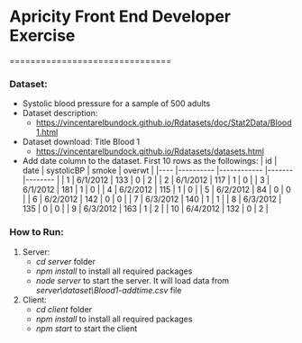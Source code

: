 # Apricity Front End Developer Exercise
===============================

### Dataset: 
* Systolic blood pressure for a sample of 500 adults
* Dataset description:
  * https://vincentarelbundock.github.io/Rdatasets/doc/Stat2Data/Blood1.html
* Dataset download: Title Blood 1
  * https://vincentarelbundock.github.io/Rdatasets/datasets.html
* Add date column to the dataset. First 10 rows as the followings:
| id 	| date 	| systolicBP 	| smoke 	| overwt 	|
|----	|----------	|------------	|-------	|--------	|
| 1 	| 6/1/2012 	| 133 	| 0 	| 2 	|
| 2 	| 6/1/2012 	| 117 	| 1 	| 0 	|
| 3 	| 6/1/2012 	| 181 	| 1 	| 0 	|
| 4 	| 6/2/2012 	| 115 	| 1 	| 0 	|
| 5 	| 6/2/2012 	| 84 	| 0 	| 0 	|
| 6 	| 6/2/2012 	| 142 	| 0 	| 0 	|
| 7 	| 6/3/2012 	| 140 	| 1 	| 1 	|
| 8 	| 6/3/2012 	| 135 	| 0 	| 0 	|
| 9 	| 6/3/2012 	| 163 	| 1 	| 2 	|
| 10 	| 6/4/2012 	| 132 	| 0 	| 2 	|
### How to Run:
1. Server:
    * *cd server* folder
    * *npm install* to install all required packages
    * *node server* to start the server. It will load data from *server\dataset\Blood1-addtime.csv* file
2. Client:
    * *cd client* folder
    * *npm install* to install all required packages
    * *npm start* to start the client